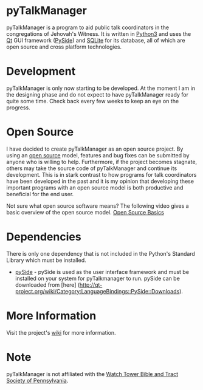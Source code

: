 pyTalkManager
=============

pyTalkManager is a program to aid public talk coordinators in the
congregations of Jehovah's Witness. It is written in
[Python3](https://www.python.org/) and uses the
[Qt](http://qt-project.org/) GUI framework
([PySide](http://qt-project.org/wiki/PySide)) and
[SQLite](https://www.sqlite.org/) for its database, all of which are
open source and cross platform technologies.

Development
===========

pyTalkManager is only now starting to be developed. At the moment I am
in the designing phase and do not expect to have pyTalkManager ready
for quite some time. Check back every few weeks to keep an eye on the
progress.

Open Source
===========

I have decided to create pyTalkManager as an open source project. By
using an [open source](https://en.wikipedia.org/wiki/Open_source)
model, features and bug fixes can be submitted by anyone who is
willing to help. Furthermore, if the project becomes stagnate, others
may take the source code of pyTalkManager and continue its
development. This is in stark contrast to how programs for talk
coordinators have been developed in the past and it is my opinion that
developing these important programs with an open source model is both
productive and beneficial for the end user.

Not sure what open source software means? The following video gives a
basic overview of the open source
model. [Open Source Basics](https://www.youtube.com/watch?v=Tyd0FO0tko8)

Dependencies
============

There is only one dependency that is not included in the Python's
Standard Library which must be installed.

* [pySide](http://qt-project.org/wiki/PySide) - pySide is used as the
  user interface framework and must be installed on your system for
  pyTalkmanager to run. pySide can be downloaded from [here]
  (http://qt-project.org/wiki/Category:LanguageBindings::PySide::Downloads).


More Information
================

Visit the project's
[wiki](https://github.com/TheoDevelopers/pyTalkManager/wiki) for more
information.

Note
====

pyTalkManager is not affiliated with the [Watch Tower Bible and Tract Society of Pennsylvania](http://www.JW.org).
